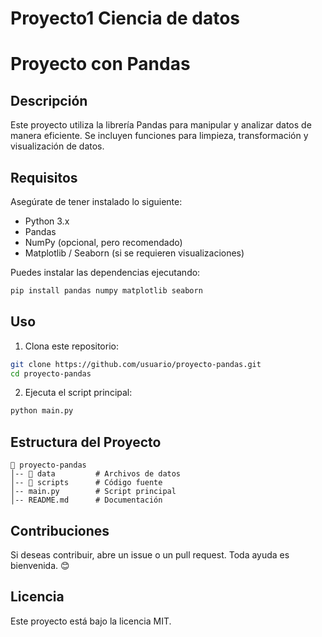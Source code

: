 # Proyecto1 Ciencia de datos
# Proyecto con Pandas

## Descripción
Este proyecto utiliza la librería Pandas para manipular y analizar datos de manera eficiente. Se incluyen funciones para limpieza, transformación y visualización de datos.

## Requisitos
Asegúrate de tener instalado lo siguiente:
- Python 3.x
- Pandas
- NumPy (opcional, pero recomendado)
- Matplotlib / Seaborn (si se requieren visualizaciones)

Puedes instalar las dependencias ejecutando:
```bash
pip install pandas numpy matplotlib seaborn
```

## Uso
1. Clona este repositorio:
```bash
git clone https://github.com/usuario/proyecto-pandas.git
cd proyecto-pandas
```
2. Ejecuta el script principal:
```bash
python main.py
```

## Estructura del Proyecto
```
📂 proyecto-pandas
│-- 📂 data         # Archivos de datos
│-- 📂 scripts      # Código fuente
│-- main.py        # Script principal
│-- README.md      # Documentación
```

## Contribuciones
Si deseas contribuir, abre un issue o un pull request. Toda ayuda es bienvenida. 😊

## Licencia
Este proyecto está bajo la licencia MIT.

